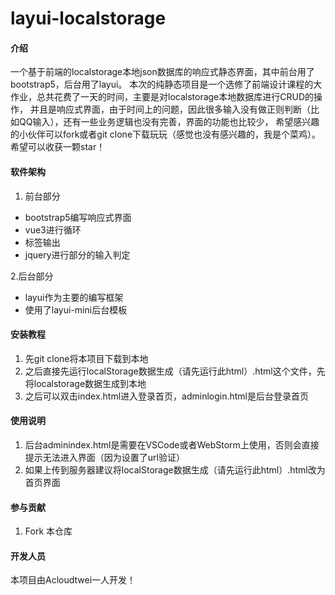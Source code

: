 # layui-localstorage

#### 介绍
一个基于前端的localstorage本地json数据库的响应式静态界面，其中前台用了bootstrap5，后台用了layui。
本次的纯静态项目是一个选修了前端设计课程的大作业，总共花费了一天的时间，主要是对localstorage本地数据库进行CRUD的操作，
并且是响应式界面，由于时间上的问题，因此很多输入没有做正则判断（比如QQ输入），还有一些业务逻辑也没有完善，界面的功能也比较少，
希望感兴趣的小伙伴可以fork或者git clone下载玩玩（感觉也没有感兴趣的，我是个菜鸡）。希望可以收获一颗star！

#### 软件架构
1. 前台部分

- bootstrap5编写响应式界面
- vue3进行循环<li>标签输出
- jquery进行部分的输入判定

2.后台部分

- layui作为主要的编写框架
- 使用了layui-mini后台模板


#### 安装教程

1.  先git clone将本项目下载到本地
2.  之后直接先运行localStorage数据生成（请先运行此html）.html这个文件，先将localstorage数据生成到本地
3.  之后可以双击index.html进入登录首页，adminlogin.html是后台登录首页

#### 使用说明

1.  后台adminindex.html是需要在VSCode或者WebStorm上使用，否则会直接提示无法进入界面（因为设置了url验证）
2.  如果上传到服务器建议将localStorage数据生成（请先运行此html）.html改为首页界面

#### 参与贡献

1.  Fork 本仓库

#### 开发人员

本项目由Acloudtwei一人开发！
